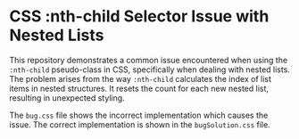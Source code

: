 # CSS :nth-child Selector Issue with Nested Lists

This repository demonstrates a common issue encountered when using the `:nth-child` pseudo-class in CSS, specifically when dealing with nested lists. The problem arises from the way `:nth-child` calculates the index of list items in nested structures. It resets the count for each new nested list, resulting in unexpected styling.

The `bug.css` file shows the incorrect implementation which causes the issue. The correct implementation is shown in the `bugSolution.css` file. 